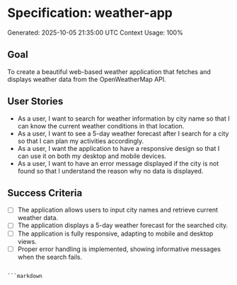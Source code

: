 # Specification: weather-app
Generated: 2025-10-05 21:35:00 UTC
Context Usage: 100%

## Goal
To create a beautiful web-based weather application that fetches and displays weather data from the OpenWeatherMap API.

## User Stories
- As a user, I want to search for weather information by city name so that I can know the current weather conditions in that location.
- As a user, I want to see a 5-day weather forecast after I search for a city so that I can plan my activities accordingly.
- As a user, I want the application to have a responsive design so that I can use it on both my desktop and mobile devices.
- As a user, I want to have an error message displayed if the city is not found so that I understand the reason why no data is displayed.

## Success Criteria
- [ ] The application allows users to input city names and retrieve current weather data.
- [ ] The application displays a 5-day weather forecast for the searched city.
- [ ] The application is fully responsive, adapting to mobile and desktop views.
- [ ] Proper error handling is implemented, showing informative messages when the search fails.
```

```markdown